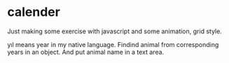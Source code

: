 # calender
Just making some exercise with javascript and some animation, grid style.

yıl means year in my native language.
Findind animal from corresponding years in an object. And put animal name in a text area.
